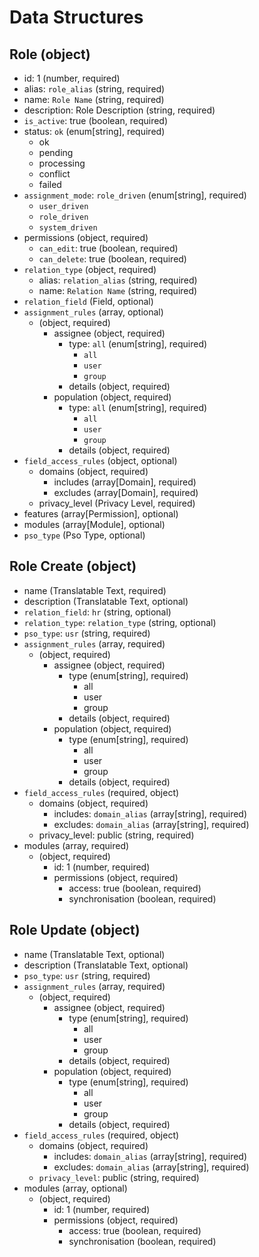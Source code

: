 # Data Structures

## Role (object)
+ id: 1 (number, required)
+ alias: `role_alias` (string, required)
+ name: `Role Name` (string, required)
+ description: Role Description (string, required)
+ `is_active`: true (boolean, required)
+ status: `ok` (enum[string], required)
    - ok
    - pending
    - processing
    - conflict
    - failed
+ `assignment_mode`: `role_driven` (enum[string], required)
    - `user_driven`
    - `role_driven`
    - `system_driven`
+ permissions (object, required)
    + `can_edit`: true (boolean, required)
    + `can_delete`: true (boolean, required)
+ `relation_type` (object, required)
    + alias: `relation_alias` (string, required)
    + name: `Relation Name` (string, required)
+ `relation_field` (Field, optional)
+ `assignment_rules` (array, optional)
    + (object, required)
        + assignee (object, required)
            + type: `all` (enum[string], required)
                - `all`
                - `user`
                - `group`
            + details (object, required)
        + population (object, required)
            + type: `all` (enum[string], required)
                - `all`
                - `user`
                - `group`
            + details (object, required)
+ `field_access_rules` (object, optional)
    + domains (object, required)
        + includes (array[Domain], required)
        + excludes (array[Domain], required)
    + privacy_level (Privacy Level, required)
+ features (array[Permission], optional)
+ modules (array[Module], optional)
+ `pso_type` (Pso Type, optional)

## Role Create (object)
+ name (Translatable Text, required)
+ description (Translatable Text, optional)
+ `relation_field`: `hr` (string, optional)
+ `relation_type`: `relation_type` (string, optional)
+ `pso_type`: `usr` (string, required)
+ `assignment_rules` (array, required)
    + (object, required)
        + assignee (object, required)
            + type (enum[string], required)
                - all
                - user
                - group
            + details (object, required)
        + population (object, required)
            + type (enum[string], required)
                - all
                - user
                - group
            + details (object, required)
+ `field_access_rules` (required, object)
    + domains (object, required)
        + includes: `domain_alias` (array[string], required)
        + excludes: `domain_alias` (array[string], required)
    + privacy_level: public (string, required)
+ modules (array, required)
    + (object, required)
        + id: 1 (number, required)
        + permissions (object, required)
            + access: true (boolean, required)
            + synchronisation (boolean, required)
         
## Role Update (object)
+ name (Translatable Text, optional)
+ description (Translatable Text, optional)
+ `pso_type`: `usr` (string, required)
+ `assignment_rules` (array, required)
    + (object, required)
        + assignee (object, required)
            + type (enum[string], required)
                - all
                - user
                - group
            + details (object, required)
        + population (object, required)
            + type (enum[string], required)
                - all
                - user
                - group
            + details (object, required)
+ `field_access_rules` (required, object)
    + domains (object, required)
        + includes: `domain_alias` (array[string], required)
        + excludes: `domain_alias` (array[string], required)
    + `privacy_level`: public (string, required)
+ modules (array, optional)
    + (object, required)
        + id: 1 (number, required)
        + permissions (object, required)
            + access: true (boolean, required)
            + synchronisation (boolean, required)
